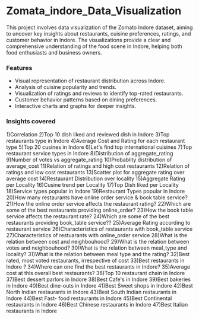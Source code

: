 # Zomata_indore_Data_Visualization
This project involves data visualization of the Zomato Indore dataset, aiming to uncover key insights about restaurants, cuisine preferences, ratings, and customer behavior in Indore. The visualizations provide a clear and comprehensive understanding of the food scene in Indore, helping both food enthusiasts and business owners.

### Features

- Visual representation of restaurant distribution across Indore.
- Analysis of cuisine popularity and trends.
- Visualization of ratings and reviews to identify top-rated restaurants.
- Customer behavior patterns based on dining preferences.
- Interactive charts and graphs for deeper insights.

### Insights covered

1)Correlation
2)Top 10 dish liked and reviewed dish in Indore
3)Top restaurants type in Indore
4)Average Cost and Rating for each restaurant type
5)Top 20 cusines in Indore
6)Let's find top international cuisines
7)Top restaurant service types in Indore
8)Distribution of aggregate_rating
9)Number of votes vs aggregate_rating
10)Probablity distribution of average_cost
11)Relation of ratings and high cost restaurants
12)Relation of ratings and low cost restaurants
13)Scatter plot for aggregate rating over average cost
14)Restaurant Distribution over locality
15)Aggregate Rating per Locality
16)Cusine trend per Locality
17)Top Dish liked per Locality
18)Service types popular in Indore
19)Restaurant Types popular in Indore
20)How many restaurants have online order service & book table service?
21)How the online order service affects the restaurant rating?
22)Which are some of the best restaurants providing online_order?
23)How the book table service affects the restaurant rate?
24)Which are some of the best restaurants providing book_table service??
25)Average Rating according to restaurant service
26)Characteristics of restaurants with book_table service
27)Characteristics of restuarants with online_order service
28)What is the relation between cost and neighbouhood?
29)What is the relation between votes and neighbouhood?
30)What is the relation between meal_type and locality?
31)What is the relation between meal type and the rating?
32)Best rated, most voted restaurants, irrespective of cost
33)Best restaurants in Indore ?
34)Where can one find the best restaurants in Indore?
35)Average cost at this overall best restaurants?
36)Top 10 restaurant chain in Indore
37)Best dessert parlors in Indore
38)Best Cafe's in Indore
39)Best bakeries in Indore
40)Best dine-outs in Indore
41)Best Sweet shops in Indore
42)Best North Indian restaurants in Indore
43)Best South Indian restaurants in Indore
44)Best Fast- food restaurants in Indore
45)Best Continental restaurants in Indore
46)Best Chinese restaurants in Indore
47)Best Italian restaurants in Indore
